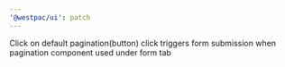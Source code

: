 ```yaml
---
'@westpac/ui': patch
---
```


Click on default pagination(button) click triggers form submission when pagination component used under form tab
